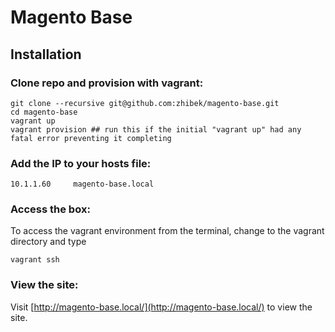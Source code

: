 Magento Base
============

Installation
------------

### Clone repo and provision with vagrant:

    git clone --recursive git@github.com:zhibek/magento-base.git
    cd magento-base
    vagrant up
    vagrant provision ## run this if the initial "vagrant up" had any fatal error preventing it completing


### Add the IP to your hosts file:

    10.1.1.60     magento-base.local


### Access the box:

To access the vagrant environment from the terminal, change to the vagrant directory and type 

    vagrant ssh


### View the site:

Visit [http://magento-base.local/](http://magento-base.local/) to view the site.